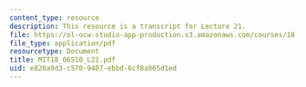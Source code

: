 ```yaml
---
content_type: resource
description: This resource is a transcript for Lecture 21.
file: https://ol-ocw-studio-app-production.s3.amazonaws.com/courses/18-06-linear-algebra-spring-2010/e820a9d3c5709407ebbd6cf8a065d1ed_MIT18_06S10_L21.pdf
file_type: application/pdf
resourcetype: Document
title: MIT18_06S10_L21.pdf
uid: e820a9d3-c570-9407-ebbd-6cf8a065d1ed
---
```

